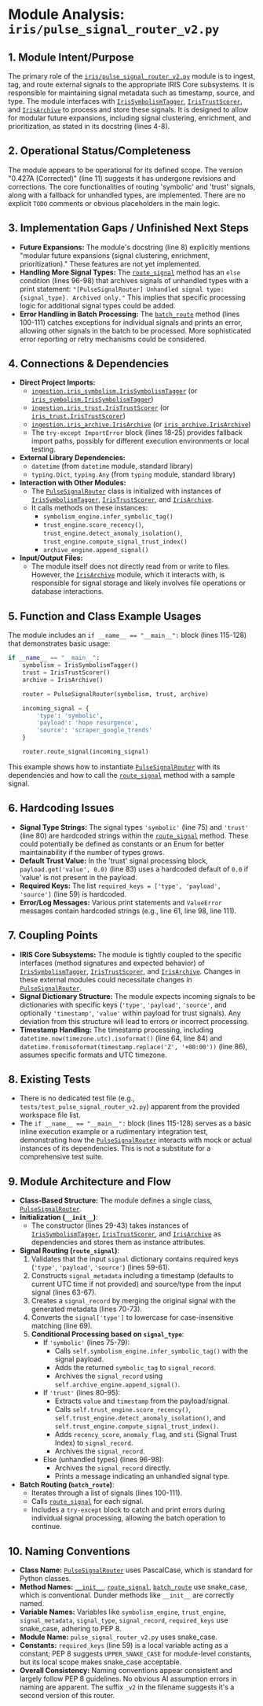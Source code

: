# Module Analysis: `iris/pulse_signal_router_v2.py`

## 1. Module Intent/Purpose

The primary role of the [`iris/pulse_signal_router_v2.py`](../../../iris/pulse_signal_router_v2.py) module is to ingest, tag, and route external signals to the appropriate IRIS Core subsystems. It is responsible for maintaining signal metadata such as timestamp, source, and type. The module interfaces with [`IrisSymbolismTagger`](../../../iris/iris_symbolism.py), [`IrisTrustScorer`](../../../iris/iris_trust.py), and [`IrisArchive`](../../../iris/iris_archive.py) to process and store these signals. It is designed to allow for modular future expansions, including signal clustering, enrichment, and prioritization, as stated in its docstring (lines 4-8).

## 2. Operational Status/Completeness

The module appears to be operational for its defined scope. The version "0.427A (Corrected)" (line 11) suggests it has undergone revisions and corrections. The core functionalities of routing 'symbolic' and 'trust' signals, along with a fallback for unhandled types, are implemented. There are no explicit `TODO` comments or obvious placeholders in the main logic.

## 3. Implementation Gaps / Unfinished Next Steps

*   **Future Expansions:** The module's docstring (line 8) explicitly mentions "modular future expansions (signal clustering, enrichment, prioritization)." These features are not yet implemented.
*   **Handling More Signal Types:** The [`route_signal`](../../../iris/pulse_signal_router_v2.py:45) method has an `else` condition (lines 96-98) that archives signals of unhandled types with a print statement: `"[PulseSignalRouter] Unhandled signal type: {signal_type}. Archived only."` This implies that specific processing logic for additional signal types could be added.
*   **Error Handling in Batch Processing:** The [`batch_route`](../../../iris/pulse_signal_router_v2.py:100) method (lines 100-111) catches exceptions for individual signals and prints an error, allowing other signals in the batch to be processed. More sophisticated error reporting or retry mechanisms could be considered.

## 4. Connections & Dependencies

*   **Direct Project Imports:**
    *   [`ingestion.iris_symbolism.IrisSymbolismTagger`](../../../iris/iris_symbolism.py) (or [`iris_symbolism.IrisSymbolismTagger`](../../../iris/iris_symbolism.py))
    *   [`ingestion.iris_trust.IrisTrustScorer`](../../../iris/iris_trust.py) (or [`iris_trust.IrisTrustScorer`](../../../iris/iris_trust.py))
    *   [`ingestion.iris_archive.IrisArchive`](../../../iris/iris_archive.py) (or [`iris_archive.IrisArchive`](../../../iris/iris_archive.py))
    *   The `try-except ImportError` block (lines 18-25) provides fallback import paths, possibly for different execution environments or local testing.
*   **External Library Dependencies:**
    *   `datetime` (from `datetime` module, standard library)
    *   `typing.Dict`, `typing.Any` (from `typing` module, standard library)
*   **Interaction with Other Modules:**
    *   The [`PulseSignalRouter`](../../../iris/pulse_signal_router_v2.py:28) class is initialized with instances of [`IrisSymbolismTagger`](../../../iris/iris_symbolism.py), [`IrisTrustScorer`](../../../iris/iris_trust.py), and [`IrisArchive`](../../../iris/iris_archive.py).
    *   It calls methods on these instances:
        *   `symbolism_engine.infer_symbolic_tag()`
        *   `trust_engine.score_recency()`, `trust_engine.detect_anomaly_isolation()`, `trust_engine.compute_signal_trust_index()`
        *   `archive_engine.append_signal()`
*   **Input/Output Files:**
    *   The module itself does not directly read from or write to files. However, the [`IrisArchive`](../../../iris/iris_archive.py) module, which it interacts with, is responsible for signal storage and likely involves file operations or database interactions.

## 5. Function and Class Example Usages

The module includes an `if __name__ == "__main__":` block (lines 115-128) that demonstrates basic usage:

```python
if __name__ == "__main__":
    symbolism = IrisSymbolismTagger()
    trust = IrisTrustScorer()
    archive = IrisArchive()

    router = PulseSignalRouter(symbolism, trust, archive)

    incoming_signal = {
        'type': 'symbolic',
        'payload': 'hope resurgence',
        'source': 'scraper_google_trends'
    }

    router.route_signal(incoming_signal)
```
This example shows how to instantiate [`PulseSignalRouter`](../../../iris/pulse_signal_router_v2.py:28) with its dependencies and how to call the [`route_signal`](../../../iris/pulse_signal_router_v2.py:45) method with a sample signal.

## 6. Hardcoding Issues

*   **Signal Type Strings:** The signal types `'symbolic'` (line 75) and `'trust'` (line 80) are hardcoded strings within the [`route_signal`](../../../iris/pulse_signal_router_v2.py:45) method. These could potentially be defined as constants or an Enum for better maintainability if the number of types grows.
*   **Default Trust Value:** In the 'trust' signal processing block, `payload.get('value', 0.0)` (line 83) uses a hardcoded default of `0.0` if 'value' is not present in the payload.
*   **Required Keys:** The list `required_keys = ['type', 'payload', 'source']` (line 59) is hardcoded.
*   **Error/Log Messages:** Various print statements and `ValueError` messages contain hardcoded strings (e.g., line 61, line 98, line 111).

## 7. Coupling Points

*   **IRIS Core Subsystems:** The module is tightly coupled to the specific interfaces (method signatures and expected behavior) of [`IrisSymbolismTagger`](../../../iris/iris_symbolism.py), [`IrisTrustScorer`](../../../iris/iris_trust.py), and [`IrisArchive`](../../../iris/iris_archive.py). Changes in these external modules could necessitate changes in [`PulseSignalRouter`](../../../iris/pulse_signal_router_v2.py:28).
*   **Signal Dictionary Structure:** The module expects incoming signals to be dictionaries with specific keys (`'type'`, `'payload'`, `'source'`, and optionally `'timestamp'`, `'value'` within payload for trust signals). Any deviation from this structure will lead to errors or incorrect processing.
*   **Timestamp Handling:** The timestamp processing, including `datetime.now(timezone.utc).isoformat()` (line 64, line 84) and `datetime.fromisoformat(timestamp.replace('Z', '+00:00'))` (line 86), assumes specific formats and UTC timezone.

## 8. Existing Tests

*   There is no dedicated test file (e.g., `tests/test_pulse_signal_router_v2.py`) apparent from the provided workspace file list.
*   The `if __name__ == "__main__":` block (lines 115-128) serves as a basic inline execution example or a rudimentary integration test, demonstrating how the [`PulseSignalRouter`](../../../iris/pulse_signal_router_v2.py:28) interacts with mock or actual instances of its dependencies. This is not a substitute for a comprehensive test suite.

## 9. Module Architecture and Flow

*   **Class-Based Structure:** The module defines a single class, [`PulseSignalRouter`](../../../iris/pulse_signal_router_v2.py:28).
*   **Initialization (`__init__`)**:
    *   The constructor (lines 29-43) takes instances of [`IrisSymbolismTagger`](../../../iris/iris_symbolism.py), [`IrisTrustScorer`](../../../iris/iris_trust.py), and [`IrisArchive`](../../../iris/iris_archive.py) as dependencies and stores them as instance attributes.
*   **Signal Routing (`route_signal`)**:
    1.  Validates that the input `signal` dictionary contains required keys (`'type'`, `'payload'`, `'source'`) (lines 59-61).
    2.  Constructs `signal_metadata` including a timestamp (defaults to current UTC time if not provided) and source/type from the input signal (lines 63-67).
    3.  Creates a `signal_record` by merging the original signal with the generated metadata (lines 70-73).
    4.  Converts the `signal['type']` to lowercase for case-insensitive matching (line 69).
    5.  **Conditional Processing based on `signal_type`**:
        *   If `'symbolic'` (lines 75-79):
            *   Calls `self.symbolism_engine.infer_symbolic_tag()` with the signal payload.
            *   Adds the returned `symbolic_tag` to `signal_record`.
            *   Archives the `signal_record` using `self.archive_engine.append_signal()`.
        *   If `'trust'` (lines 80-95):
            *   Extracts `value` and `timestamp` from the payload/signal.
            *   Calls `self.trust_engine.score_recency()`, `self.trust_engine.detect_anomaly_isolation()`, and `self.trust_engine.compute_signal_trust_index()`.
            *   Adds `recency_score`, `anomaly_flag`, and `sti` (Signal Trust Index) to `signal_record`.
            *   Archives the `signal_record`.
        *   Else (unhandled types) (lines 96-98):
            *   Archives the `signal_record` directly.
            *   Prints a message indicating an unhandled signal type.
*   **Batch Routing (`batch_route`)**:
    *   Iterates through a list of signals (lines 100-111).
    *   Calls [`route_signal`](../../../iris/pulse_signal_router_v2.py:45) for each signal.
    *   Includes a `try-except` block to catch and print errors during individual signal processing, allowing the batch operation to continue.

## 10. Naming Conventions

*   **Class Name:** [`PulseSignalRouter`](../../../iris/pulse_signal_router_v2.py:28) uses PascalCase, which is standard for Python classes.
*   **Method Names:** [`__init__`](../../../iris/pulse_signal_router_v2.py:29), [`route_signal`](../../../iris/pulse_signal_router_v2.py:45), [`batch_route`](../../../iris/pulse_signal_router_v2.py:100) use snake_case, which is conventional. Dunder methods like `__init__` are correctly named.
*   **Variable Names:** Variables like `symbolism_engine`, `trust_engine`, `signal_metadata`, `signal_type`, `signal_record`, `required_keys` use snake_case, adhering to PEP 8.
*   **Module Name:** `pulse_signal_router_v2.py` uses snake_case.
*   **Constants:** `required_keys` (line 59) is a local variable acting as a constant; PEP 8 suggests `UPPER_SNAKE_CASE` for module-level constants, but its local scope makes snake_case acceptable.
*   **Overall Consistency:** Naming conventions appear consistent and largely follow PEP 8 guidelines. No obvious AI assumption errors in naming are apparent. The suffix `_v2` in the filename suggests it's a second version of this router.